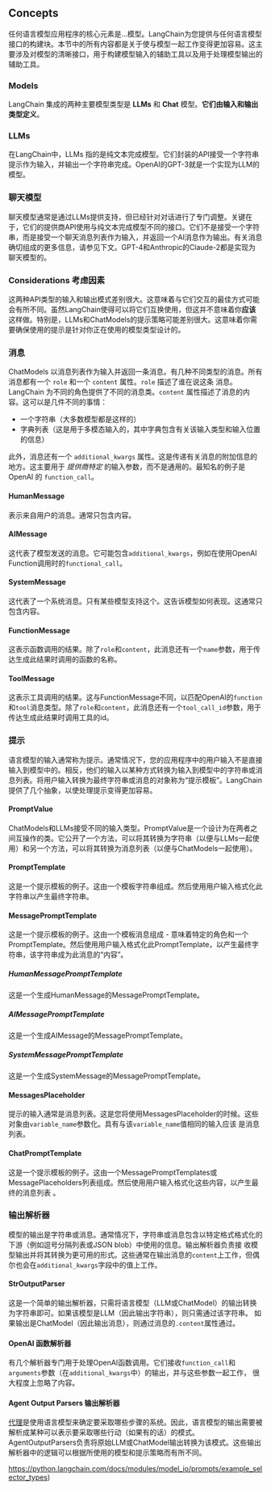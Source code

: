 ## Concepts

任何语言模型应用程序的核心元素是...模型。LangChain为您提供与任何语言模型接口的构建块。本节中的所有内容都是关于使与模型一起工作变得更加容易。这主要涉及对模型的清晰接口，用于构建模型输入的辅助工具以及用于处理模型输出的辅助工具。

### Models

LangChain 集成的两种主要模型类型是 **LLMs** 和 **Chat** 模型。**它们由输入和输出类型定义**。

### LLMs

在LangChain中，LLMs 指的是纯文本完成模型。它们封装的API接受一个字符串提示作为输入，并输出一个字符串完成。OpenAI的GPT-3就是一个实现为LLM的模型。

### 聊天模型

聊天模型通常是通过LLMs提供支持，但已经针对对话进行了专门调整。关键在于，它们的提供商API使用与纯文本完成模型不同的接口。它们不是接受一个字符串，而是接受一个聊天消息列表作为输入，并返回一个AI消息作为输出。有关消息确切组成的更多信息，请参见下文。GPT-4和Anthropic的Claude-2都是实现为聊天模型的。

### Considerations 考虑因素

这两种API类型的输入和输出模式差别很大。这意味着与它们交互的最佳方式可能会有所不同。虽然LangChain使得可以将它们互换使用，但这并不意味着你**应该**这样做。特别是，LLMs和ChatModels的提示策略可能差别很大。这意味着你需要确保使用的提示是针对你正在使用的模型类型设计的。

### 消息

ChatModels 以消息列表作为输入并返回一条消息。有几种不同类型的消息。所有消息都有一个 `role` 和一个 `content` 属性。`role` 描述了谁在说这条
消息。LangChain 为不同的角色提供了不同的消息类。`content` 属性描述了消息的内容。这可以是几件不同的事情：

- 一个字符串（大多数模型都是这样的）
- 字典列表（这是用于多模态输入的，其中字典包含有关该输入类型和输入位置的信息）

此外，消息还有一个 `additional_kwargs` 属性。这是传递有关消息的附加信息的地方。这主要用于 *提供商特定* 的输入参数，而不是通用的。最知名的例子是 OpenAI 的 `function_call`。

#### HumanMessage

表示来自用户的消息。通常只包含内容。

#### AIMessage

这代表了模型发送的消息。它可能包含`additional_kwargs`，例如在使用OpenAI Function调用时的`functional_call`。

#### SystemMessage

这代表了一个系统消息。只有某些模型支持这个。这告诉模型如何表现。这通常只包含内容。

#### FunctionMessage

这表示函数调用的结果。除了`role`和`content`，此消息还有一个`name`参数，用于传达生成此结果时调用的函数的名称。

#### ToolMessage

这表示工具调用的结果。这与FunctionMessage不同，以匹配OpenAI的`function`和`tool`消息类型。除了`role`和`content`，此消息还有一个`tool_call_id`参数，用于传达生成此结果时调用工具的id。

### 提示

语言模型的输入通常称为提示。通常情况下，您的应用程序中的用户输入不是直接输入到模型中的。相反，他们的输入以某种方式转换为输入到模型中的字符串或消息列表。将用户输入转换为最终字符串或消息的对象称为“提示模板”。LangChain提供了几个抽象，以使处理提示变得更加容易。

#### PromptValue

ChatModels和LLMs接受不同的输入类型。PromptValue是一个设计为在两者之间互操作的类。它公开了一个方法，可以将其转换为字符串（以便与LLMs一起使
用）和另一个方法，可以将其转换为消息列表（以便与ChatModels一起使用）。

#### PromptTemplate

这是一个提示模板的例子。这由一个模板字符串组成。然后使用用户输入格式化此字符串以产生最终字符串。

#### MessagePromptTemplate

这是一个提示模板的例子。这由一个模板消息组成 - 意味着特定的角色和一个PromptTemplate。然后使用用户输入格式化此PromptTemplate，以产生最终字
符串，该字符串成为此消息的“内容”。

##### HumanMessagePromptTemplate

这是一个生成HumanMessage的MessagePromptTemplate。

##### AIMessagePromptTemplate

这是一个生成AIMessage的MessagePromptTemplate。

##### SystemMessagePromptTemplate

这是一个生成SystemMessage的MessagePromptTemplate。

#### MessagesPlaceholder

提示的输入通常是消息列表。这是您将使用MessagesPlaceholder的时候。这些对象由`variable_name`参数化。具有与该`variable_name`值相同的输入应该
是消息列表。

#### ChatPromptTemplate

这是一个提示模板的例子。这由一个MessagePromptTemplates或MessagePlaceholders列表组成。然后使用用户输入格式化这些内容，以产生最终的消息列表 。

### 输出解析器

模型的输出是字符串或消息。通常情况下，字符串或消息包含以特定格式格式化的下游（例如逗号分隔列表或JSON blob）中使用的信息。输出解析器负责接 收模型输出并将其转换为更可用的形式。这些通常在输出消息的`content`上工作，但偶尔也会在`additional_kwargs`字段中的值上工作。

#### StrOutputParser

这是一个简单的输出解析器，只需将语言模型（LLM或ChatModel）的输出转换为字符串即可。如果该模型是LLM（因此输出字符串），则只需通过该字符串。 如果输出是ChatModel（因此输出消息），则通过消息的`.content`属性通过。

#### OpenAI 函数解析器

有几个解析器专门用于处理OpenAI函数调用。它们接收`function_call`和`arguments`参数（在`additional_kwargs`中）的输出，并与这些参数一起工作， 很大程度上忽略了内容。

#### Agent Output Parsers 输出解析器

[代理]()是使用语言模型来确定要采取哪些步骤的系统。因此，语言模型的输出需要被解析成某种可以表示要采取哪些行动（如果有的话）的模式。AgentOutputParsers负责将原始LLM或ChatModel输出转换为该模式。这些输出解析器中的逻辑可以根据所使用的模型和提示策略而有所不同。

https://python.langchain.com/docs/modules/model_io/prompts/example_selector_types)

